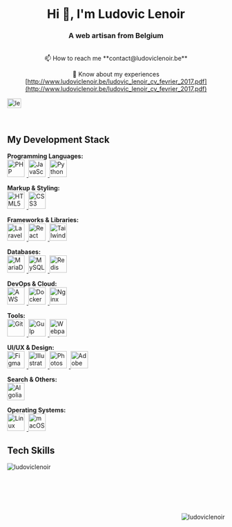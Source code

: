 <h1 align="center">Hi 👋, I'm Ludovic Lenoir</h1>
<h3 align="center">A web artisan from Belgium</h3>
<br>

<div align="center">
📫 How to reach me **contact@ludoviclenoir.be**

📄 Know about my experiences [http://www.ludoviclenoir.be/ludovic_lenoir_cv_fevrier_2017.pdf](http://www.ludoviclenoir.be/ludovic_lenoir_cv_fevrier_2017.pdf)

</div>
<p align="left">
    <a href="https://linkedin.com/in/lenoirludovic" target="blank"><img align="center" src="https://raw.githubusercontent.com/rahuldkjain/github-profile-readme-generator/master/src/images/icons/Social/linked-in-alt.svg" alt="lenoirludovic" height="22" width="32" /></a>
</p>

<br>

## My Development Stack

<p align="left">
  <strong>Programming Languages:</strong><br>
  <a href="https://www.php.net" target="_blank" rel="noreferrer">
    <img style="margin-right:5px;" src="https://cdn.jsdelivr.net/gh/devicons/devicon/icons/php/php-original.svg" alt="PHP" width="40" height="40"/>
  </a>
  <a href="https://www.javascript.com/" target="_blank" rel="noreferrer">
    <img style="margin-right:5px;" src="https://cdn.jsdelivr.net/gh/devicons/devicon/icons/javascript/javascript-original.svg" alt="JavaScript" width="40" height="40"/>
  </a>
  <a href="https://www.python.org" target="_blank" rel="noreferrer">
    <img style="margin-right:5px;" src="https://cdn.jsdelivr.net/gh/devicons/devicon/icons/python/python-original.svg" alt="Python" width="40" height="40"/>
  </a>
</p>

<p align="left">
  <strong>Markup & Styling:</strong><br>
  <a href="https://developer.mozilla.org/en-US/docs/Web/HTML" target="_blank" rel="noreferrer">
    <img style="margin-right:5px;" src="https://cdn.jsdelivr.net/gh/devicons/devicon/icons/html5/html5-original.svg" alt="HTML5" width="40" height="40"/>
  </a>
  <a href="https://www.w3.org/Style/CSS/Overview.en.html" target="_blank" rel="noreferrer">
    <img style="margin-right:5px;" src="https://cdn.jsdelivr.net/gh/devicons/devicon/icons/css3/css3-original-wordmark.svg" alt="CSS3" width="40" height="40"/>
  </a>
</p>

<p align="left">
  <strong>Frameworks & Libraries:</strong><br>
  <a href="https://laravel.com/" target="_blank" rel="noreferrer">
    <img style="margin-right:5px;" src="https://cdn.jsdelivr.net/npm/simple-icons@v7/icons/laravel.svg" alt="Laravel" width="40" height="40"/>
  </a>
  <a href="https://reactjs.org/" target="_blank" rel="noreferrer">
    <img style="margin-right:5px;" src="https://cdn.jsdelivr.net/gh/devicons/devicon/icons/react/react-original-wordmark.svg" alt="React" width="40" height="40"/>
  </a>
  <a href="https://tailwindcss.com/" target="_blank" rel="noreferrer">
    <img style="margin-right:5px;" src="https://cdn.jsdelivr.net/npm/simple-icons@v7/icons/tailwindcss.svg" alt="TailwindCSS" width="40" height="40"/>
  </a>
</p>

<p align="left">
  <strong>Databases:</strong><br>
  <a href="https://mariadb.org/" target="_blank" rel="noreferrer">
    <img style="margin-right:5px;" src="https://cdn.jsdelivr.net/gh/devicons/devicon/icons/mariadb/mariadb-original-wordmark.svg" alt="MariaDB" width="40" height="40"/>
  </a>
  <a href="https://www.mysql.com/" target="_blank" rel="noreferrer">
    <img style="margin-right:5px;" src="https://cdn.jsdelivr.net/gh/devicons/devicon/icons/mysql/mysql-original-wordmark.svg" alt="MySQL" width="40" height="40"/>
  </a>
  <a href="https://redis.io" target="_blank" rel="noreferrer">
    <img style="margin-right:5px;" src="https://cdn.jsdelivr.net/gh/devicons/devicon/icons/redis/redis-original-wordmark.svg" alt="Redis" width="40" height="40"/>
  </a>
</p>

<p align="left">
  <strong>DevOps & Cloud:</strong><br>
  <a href="https://aws.amazon.com" target="_blank" rel="noreferrer">
    <img style="margin-right:5px;" src="https://cdn.jsdelivr.net/gh/devicons/devicon/icons/amazonwebservices/amazonwebservices-original-wordmark.svg" alt="AWS" width="40" height="40"/>
  </a>
  <a href="https://www.docker.com/" target="_blank" rel="noreferrer">
    <img style="margin-right:5px;" src="https://cdn.jsdelivr.net/gh/devicons/devicon/icons/docker/docker-original-wordmark.svg" alt="Docker" width="40" height="40"/>
  </a>
  <a href="https://www.nginx.com" target="_blank" rel="noreferrer">
    <img style="margin-right:5px;" src="https://cdn.jsdelivr.net/gh/devicons/devicon/icons/nginx/nginx-original.svg" alt="Nginx" width="40" height="40"/>
  </a>
</p>

<p align="left">
  <strong>Tools:</strong><br>
  <a href="https://git-scm.com/" target="_blank" rel="noreferrer">
    <img style="margin-right:5px;" src="https://cdn.jsdelivr.net/gh/devicons/devicon/icons/git/git-original-wordmark.svg" alt="Git" width="40" height="40"/>
  </a>
  <a href="https://gulpjs.com" target="_blank" rel="noreferrer">
    <img style="margin-right:5px;" src="https://cdn.jsdelivr.net/gh/devicons/devicon/icons/gulp/gulp-plain.svg" alt="Gulp" width="40" height="40"/>
  </a>
  <a href="https://webpack.js.org" target="_blank" rel="noreferrer">
    <img style="margin-right:5px;" src="https://cdn.jsdelivr.net/gh/devicons/devicon/icons/webpack/webpack-original-wordmark.svg" alt="Webpack" width="40" height="40"/>
  </a>
</p>

<p align="left">
  <strong>UI/UX & Design:</strong><br>
  <a href="https://www.figma.com/" target="_blank" rel="noreferrer">
    <img style="margin-right:5px;" src="https://cdn.jsdelivr.net/gh/devicons/devicon/icons/figma/figma-original.svg" alt="Figma" width="40" height="40"/>
  </a>
  <a href="https://www.adobe.com/products/illustrator.html" target="_blank" rel="noreferrer">
    <img style="margin-right:5px;" src="https://cdn.jsdelivr.net/gh/devicons/devicon/icons/illustrator/illustrator-line.svg" alt="Illustrator" width="40" height="40"/>
  </a>
  <a href="https://www.adobe.com/products/photoshop.html" target="_blank" rel="noreferrer">
    <img style="margin-right:5px;" src="https://cdn.jsdelivr.net/gh/devicons/devicon/icons/photoshop/photoshop-line.svg" alt="Photoshop" width="40" height="40"/>
  </a>
  <a href="https://www.adobe.com/products/xd.html" target="_blank" rel="noreferrer">
    <img style="margin-right:5px;" src="https://cdn.jsdelivr.net/gh/devicons/devicon/icons/xd/xd-plain.svg" alt="Adobe XD" width="40" height="40"/>
  </a>
</p>

<p align="left">
  <strong>Search & Others:</strong><br>
  <a href="https://www.algolia.com/" target="_blank" rel="noreferrer">
    <img style="margin-right:5px;" src="https://cdn.jsdelivr.net/npm/simple-icons@v7/icons/algolia.svg" alt="Algolia" width="40" height="40"/>
  </a>
</p>

<p align="left">
  <strong>Operating Systems:</strong><br>
  <a href="https://www.linux.org/" target="_blank" rel="noreferrer">
    <img style="margin-right:5px;" src="https://cdn.jsdelivr.net/gh/devicons/devicon/icons/linux/linux-original.svg" alt="Linux" width="40" height="40"/>
  </a>
  <a href="https://www.apple.com/macos/" target="_blank" rel="noreferrer">
    <img style="margin-right:5px;" src="https://cdn.jsdelivr.net/npm/simple-icons@v7/icons/apple.svg" alt="macOS" width="40" height="40"/>
  </a>
</p>

## Tech Skills

<p><img align="left" src="https://github-readme-stats.vercel.app/api/top-langs?username=ludoviclenoir&show_icons=true&locale=en&layout=compact" alt="ludoviclenoir" /></p>

<!-- TODO ici déployé ma propre instance pour voir les repos privés

https://github.com/anuraghazra/github-readme-stats?tab=readme-ov-file#deploy-on-your-own
 + tutorial youtube  -->

<!-- <p>&nbsp;<img align="center" src="https://github-readme-stats.vercel.app/api?username=ludoviclenoir&show_icons=true&locale=en" alt="ludoviclenoir" /></p>

<p><img align="center" src="https://github-readme-streak-stats.herokuapp.com/?user=ludoviclenoir&" alt="ludoviclenoir" /></p> -->

<br>
<br>
<br>
<br>
<br>
<br>

<p align="right"> <img src="https://komarev.com/ghpvc/?username=ludoviclenoir&label=Profile%20views&color=0e75b6&style=flat" alt="ludoviclenoir" /> </p>
